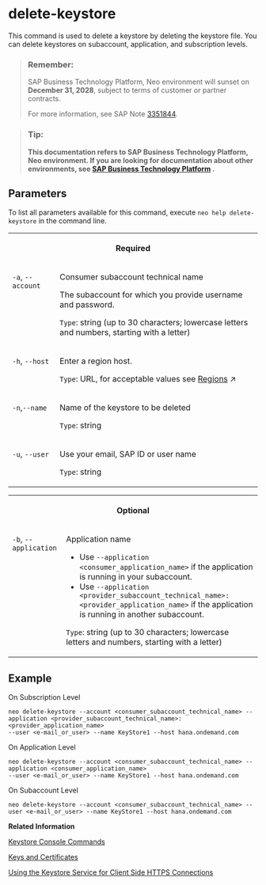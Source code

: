<!-- loio0c8539c2e39e482c883aaeae649d191b -->

# delete-keystore

This command is used to delete a keystore by deleting the keystore file. You can delete keystores on subaccount, application, and subscription levels.



> ### Remember:  
> SAP Business Technology Platform, Neo environment will sunset on **December 31, 2028**, subject to terms of customer or partner contracts.
> 
> For more information, see SAP Note [3351844](https://me.sap.com/notes/3351844).

> ### Tip:  
> **This documentation refers to SAP Business Technology Platform, Neo environment. If you are looking for documentation about other environments, see [SAP Business Technology Platform](https://help.sap.com/docs/btp/sap-business-technology-platform/sap-business-technology-platform?version=Cloud) .**



<a name="loio0c8539c2e39e482c883aaeae649d191b__section_N10019_N10016_N10001"/>

## Parameters

To list all parameters available for this command, execute `neo help delete-keystore` in the command line.


<table>
<tr>
<th valign="top" colspan="2">

Required

</th>
</tr>
<tr>
<td valign="top">

`-a`, `--account`

</td>
<td valign="top">

Consumer subaccount technical name

The subaccount for which you provide username and password.

`Type`: string \(up to 30 characters; lowercase letters and numbers, starting with a letter\)

</td>
</tr>
<tr>
<td valign="top">

`-h`, `--host`

</td>
<td valign="top">

Enter a region host.

`Type`: URL, for acceptable values see [Regions](https://help.sap.com/viewer/65de2977205c403bbc107264b8eccf4b/Cloud/en-US/350356d1dc314d3199dca15bd2ab9b0e.html "You can deploy applications in different regions. Each region represents a geographical location (for example, Europe, US East) where applications, data, or services are hosted.") :arrow_upper_right:

</td>
</tr>
<tr>
<td valign="top">

`-n`,`--name`

</td>
<td valign="top">

Name of the keystore to be deleted

`Type`: string

</td>
</tr>
<tr>
<td valign="top">

`-u`, `--user`

</td>
<td valign="top">

Use your email, SAP ID or user name

`Type`: string

</td>
</tr>
</table>


<table>
<tr>
<th valign="top" colspan="2">

Optional

</th>
</tr>
<tr>
<td valign="top">

`-b`, `--application` 

</td>
<td valign="top">

Application name

-   Use `--application <consumer_application_name>` if the application is running in your subaccount.
-   Use `--application <provider_subaccount_technical_name>:<provider_application_name>` if the application is running in another subaccount.

`Type`: string \(up to 30 characters; lowercase letters and numbers, starting with a letter\)

</td>
</tr>
</table>



## Example

On Subscription Level

```
neo delete-keystore --account <consumer_subaccount_technical_name> --application <provider_subaccount_technical_name>:<provider_application_name>
--user <e-mail_or_user> --name KeyStore1 --host hana.ondemand.com
```

On Application Level

```
neo delete-keystore --account <consumer_subaccount_technical_name> --application <consumer_application_name>
--user <e-mail_or_user> --name KeyStore1 --host hana.ondemand.com
```

On Subaccount Level

```
neo delete-keystore --account <consumer_subaccount_technical_name> --user <e-mail_or_user> --name KeyStore1 --host hana.ondemand.com
```

**Related Information**  


[Keystore Console Commands](../60-security-neo/keystore-console-commands-20b6fbd.md)

[Keys and Certificates](../60-security-neo/keys-and-certificates-3735938.md)

[Using the Keystore Service for Client Side HTTPS Connections](../60-security-neo/using-the-keystore-service-for-client-side-https-connections-38144cd.md)

